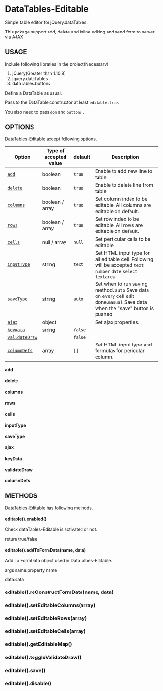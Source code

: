 # DataTables-Editable
Simple table editor for jQuery.dataTables.

This pckage support add, delete and inline editing and send form to server via AJAX

## USAGE
Include following libraries in the project(Necessary)

1. jQuery(Greater than 1.10.8)
2. jquery.dataTables
3. dataTables.buttons

Define a DataTable as usual.

Pass to the DataTable constructor at least `editable:true`.

You also need to pass `dom` and  `buttons` .

## OPTIONS
DataTables-Editable accept following options.

| Option | Type of accepted value | default | Description |
| --- | --- | --- | --- |
| [`add`](#add) | boolean | `true` | Enable to add new line to table |
| [`delete`](#delete) | boolean | `true` | Enable to delete line from table |
| [`columns`](#columns) | boolean / array | `true` | Set column index to be editable. All columns are editable on default. |
| [`rows`](#rows) | boolean / array  | `true` | Set row index to be editable. All rows are editable on default. |
| [`cells`](#cells) | null / array | `null` | Set perticular cells to be editable. |
| [`inputType`](#inputType) | string | `text` | Set HTML input type for all editable cell. Following will be accepted `text` `number` `date` `select` `textarea` |
| [`saveType`](#saveType) | string | `auto` | Set when to run saving method. `auto` Save data on every cell edit done.`manual` Save data when the "save" button is pushed |
| [`ajax`](#ajax) | object | | Set ajax properties. |
| [`keyData`](#keyData) | string | `false` | |
| [`validateDraw`](#validateDraw) | | `false` | |
| [`columnDefs`](#columnDefs) | array | `[]` | Set HTML input type and formulas for pericular column.|

#### add
#### delete

#### columns
#### rows
#### cells
#### inputType
#### saveType
#### ajax
#### keyData
#### validateDraw
#### columnDefs

## METHODS
DataTables-Editable has following methods.

#### editable().enabled()
Check dataTables-Editable is activated or not.

return true/false

#### editable().addToFormData(name, data)
Add To FormData object used in DataTalbes-Editable.

args
name:property name

data:data

### editable().reConstructFormData(name, data)

### editable().setEditableColumns(array)
### editable().setEditableRows(array)
### editable().setEditableCells(array)
### editable().getEditableMap()

### editable().toggleValidateDraw()
### editable().save()

### editable().disable()
